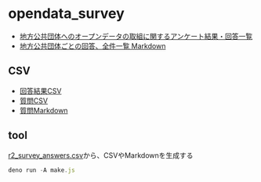 # opendata_survey

- [地方公共団体へのオープンデータの取組に関するアンケート結果・回答一覧](https://code4fukui.github.io/opendata_survey/)
- [地方公共団体ごとの回答、全件一覧 Markdown](https://github.com/code4fukui/opendata_survey/blob/main/md/README.md)

## CSV

- [回答結果CSV](https://code4fukui.github.io/opendata_survey/r2_survey_answers_simple.csv)
- [質問CSV](https://code4fukui.github.io/opendata_survey/r2_survey_questions.csv)
- [質問Markdown](r2_survey_questions.md)

## tool

[r2_survey_answers.csv](r2_survey_answers.csv)から、CSVやMarkdownを生成する

```js
deno run -A make.js
```

